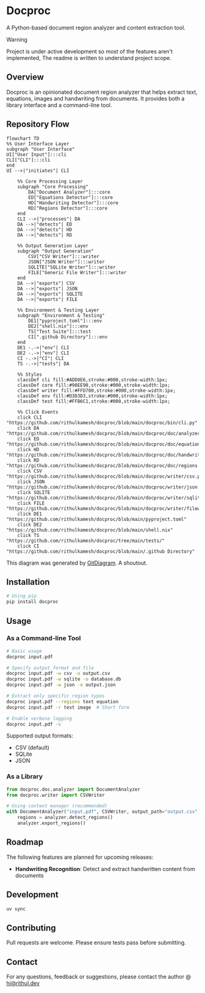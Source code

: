 # Docproc

A Python-based document region analyzer and content extraction tool.

> [!WARNING]  
> Project is under active development so most of the features aren't implemented, The readme is written to understand project scope.

## Overview

Docproc is an opinionated document region analyzer that helps extract text, equations, images and handwriting from documents. It provides both a library interface and a command-line tool.

## Repository Flow

```mermaid
flowchart TD
%% User Interface Layer
subgraph "User Interface"
UI["User Input"]:::cli
CLI["CLI"]:::cli
end
UI -->|"initiates"| CLI

    %% Core Processing Layer
    subgraph "Core Processing"
        DA["Document Analyzer"]:::core
        ED["Equations Detector"]:::core
        HD["Handwriting Detector"]:::core
        RD["Regions Detector"]:::core
    end
    CLI -->|"processes"| DA
    DA -->|"detects"| ED
    DA -->|"detects"| HD
    DA -->|"detects"| RD

    %% Output Generation Layer
    subgraph "Output Generation"
        CSV["CSV Writer"]:::writer
        JSON["JSON Writer"]:::writer
        SQLITE["SQLite Writer"]:::writer
        FILE["Generic File Writer"]:::writer
    end
    DA -->|"exports"| CSV
    DA -->|"exports"| JSON
    DA -->|"exports"| SQLITE
    DA -->|"exports"| FILE

    %% Environment & Testing Layer
    subgraph "Environment & Testing"
        DE1["pyproject.toml"]:::env
        DE2["shell.nix"]:::env
        TS["Test Suite"]:::test
        CI[".github Directory"]:::env
    end
    DE1 -.->|"env"| CLI
    DE2 -.->|"env"| CLI
    CI -.->|"CI"| CLI
    TS -.->|"tests"| DA

    %% Styles
    classDef cli fill:#ADD8E6,stroke:#000,stroke-width:1px;
    classDef core fill:#90EE90,stroke:#000,stroke-width:1px;
    classDef writer fill:#FFD700,stroke:#000,stroke-width:1px;
    classDef env fill:#D3D3D3,stroke:#000,stroke-width:1px;
    classDef test fill:#FFB6C1,stroke:#000,stroke-width:1px;

    %% Click Events
    click CLI "https://github.com/rithulkamesh/docproc/blob/main/docproc/bin/cli.py"
    click DA "https://github.com/rithulkamesh/docproc/blob/main/docproc/doc/analyzer.py"
    click ED "https://github.com/rithulkamesh/docproc/blob/main/docproc/doc/equations.py"
    click HD "https://github.com/rithulkamesh/docproc/blob/main/docproc/doc/handwriting.py"
    click RD "https://github.com/rithulkamesh/docproc/blob/main/docproc/doc/regions.py"
    click CSV "https://github.com/rithulkamesh/docproc/blob/main/docproc/writer/csv.py"
    click JSON "https://github.com/rithulkamesh/docproc/blob/main/docproc/writer/json.py"
    click SQLITE "https://github.com/rithulkamesh/docproc/blob/main/docproc/writer/sqlite.py"
    click FILE "https://github.com/rithulkamesh/docproc/blob/main/docproc/writer/filewriter.py"
    click DE1 "https://github.com/rithulkamesh/docproc/blob/main/pyproject.toml"
    click DE2 "https://github.com/rithulkamesh/docproc/blob/main/shell.nix"
    click TS "https://github.com/rithulkamesh/docproc/tree/main/tests/"
    click CI "https://github.com/rithulkamesh/docproc/blob/main/.github Directory"

```

This diagram was generated by [GitDiagram](https://gitdiagram.com). A shoutout.

## Installation

```bash
# Using pip
pip install docproc
```

## Usage

### As a Command-line Tool

```bash
# Basic usage
docproc input.pdf

# Specify output format and file
docproc input.pdf -w csv -o output.csv
docproc input.pdf -w sqlite -o database.db
docproc input.pdf -w json -o output.json

# Extract only specific region types
docproc input.pdf --regions text equation
docproc input.pdf -r text image  # Short form

# Enable verbose logging
docproc input.pdf -v
```

Supported output formats:

- CSV (default)
- SQLite
- JSON

### As a Library

```python
from docproc.doc.analyzer import DocumentAnalyzer
from docproc.writer import CSVWriter

# Using context manager (recommended)
with DocumentAnalyzer("input.pdf", CSVWriter, output_path="output.csv") as analyzer:
    regions = analyzer.detect_regions()
    analyzer.export_regions()
```

## Roadmap

The following features are planned for upcoming releases:

- **Handwriting Recognition**: Detect and extract handwritten content from documents

## Development

```bash
uv sync
```

## Contributing

Pull requests are welcome. Please ensure tests pass before submitting.

## Contact

For any questions, feedback or suggestions, please contact the author @ [hi@rithul.dev](mailto:hi@rithul.dev)

